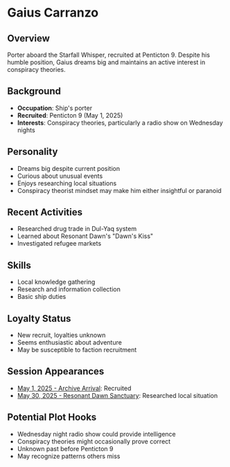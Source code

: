 # Gaius Carranzo

## Overview
Porter aboard the Starfall Whisper, recruited at Penticton 9. Despite his humble position, Gaius dreams big and maintains an active interest in conspiracy theories.

## Background
- **Occupation**: Ship's porter
- **Recruited**: Penticton 9 (May 1, 2025)
- **Interests**: Conspiracy theories, particularly a radio show on Wednesday nights

## Personality
- Dreams big despite current position
- Curious about unusual events
- Enjoys researching local situations
- Conspiracy theorist mindset may make him either insightful or paranoid

## Recent Activities
- Researched drug trade in Dul-Yaq system
- Learned about Resonant Dawn's "Dawn's Kiss"
- Investigated refugee markets

## Skills
- Local knowledge gathering
- Research and information collection
- Basic ship duties

## Loyalty Status
- New recruit, loyalties unknown
- Seems enthusiastic about adventure
- May be susceptible to faction recruitment

## Session Appearances
- [May 1, 2025 - Archive Arrival](../sessions/2025-05-01-archive-arrival.md): Recruited
- [May 30, 2025 - Resonant Dawn Sanctuary](../sessions/2025-05-30-resonant-dawn-sanctuary.md): Researched local situation

## Potential Plot Hooks
- Wednesday night radio show could provide intelligence
- Conspiracy theories might occasionally prove correct
- Unknown past before Penticton 9
- May recognize patterns others miss